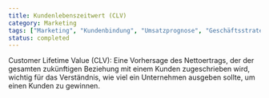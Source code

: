 ```yaml
---
title: Kundenlebenszeitwert (CLV)
category: Marketing
tags: ["Marketing", "Kundenbindung", "Umsatzprognose", "Geschäftsstrategie"]
status: completed
---
```

Customer Lifetime Value (CLV): Eine Vorhersage des Nettoertrags, der der gesamten zukünftigen Beziehung mit einem Kunden zugeschrieben wird, wichtig für das Verständnis, wie viel ein Unternehmen ausgeben sollte, um einen Kunden zu gewinnen.